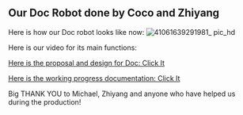 ## Our Doc Robot done by Coco and Zhiyang

Here is how our Doc robot looks like now:
![41061639291981_ pic_hd](https://user-images.githubusercontent.com/57734650/145703383-636436cc-ab47-4a39-9bfa-ec802ba43141.jpg)

Here is our video for its main functions:

[Here is the proposal and design for Doc: Click It](https://github.com/kexucoco/performing-robots-2021F/blob/main/FinalProject/Original%20Proposal.md)

[Here is the working progress documentation: Click It](https://github.com/kexucoco/performing-robots-2021F/blob/main/FinalProject/Working%20Progress%20Documentation.md)

Big THANK YOU to Michael, Zhiyang and anyone who have helped us during the production!
